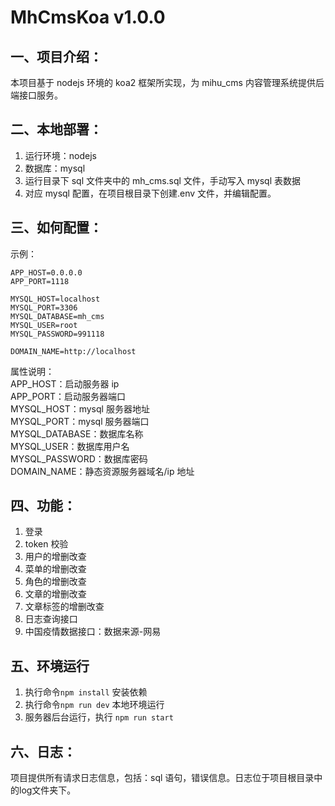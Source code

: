 # MhCmsKoa v1.0.0

## 一、项目介绍：
本项目基于 nodejs 环境的 koa2 框架所实现，为 mihu_cms 内容管理系统提供后端接口服务。

## 二、本地部署：

1. 运行环境：nodejs
2. 数据库：mysql
3. 运行目录下 sql 文件夹中的 mh_cms.sql 文件，手动写入 mysql 表数据
4. 对应 mysql 配置，在项目根目录下创建.env 文件，并编辑配置。

## 三、如何配置：

示例：

```
APP_HOST=0.0.0.0
APP_PORT=1118

MYSQL_HOST=localhost
MYSQL_PORT=3306
MYSQL_DATABASE=mh_cms
MYSQL_USER=root
MYSQL_PASSWORD=991118

DOMAIN_NAME=http://localhost
```

属性说明：  
APP_HOST：启动服务器 ip  
APP_PORT：启动服务器端口  
MYSQL_HOST：mysql 服务器地址  
MYSQL_PORT：mysql 服务器端口  
MYSQL_DATABASE：数据库名称  
MYSQL_USER：数据库用户名  
MYSQL_PASSWORD：数据库密码  
DOMAIN_NAME：静态资源服务器域名/ip 地址

## 四、功能：

1. 登录
2. token 校验
3. 用户的增删改查
4. 菜单的增删改查
5. 角色的增删改查
6. 文章的增删改查
7. 文章标签的增删改查
8. 日志查询接口
9. 中国疫情数据接口：数据来源-网易

## 五、环境运行

1. 执行命令`npm install` 安装依赖
2. 执行命令`npm run dev` 本地环境运行
3. 服务器后台运行，执行 `npm run start`

## 六、日志：

项目提供所有请求日志信息，包括：sql 语句，错误信息。日志位于项目根目录中的log文件夹下。
